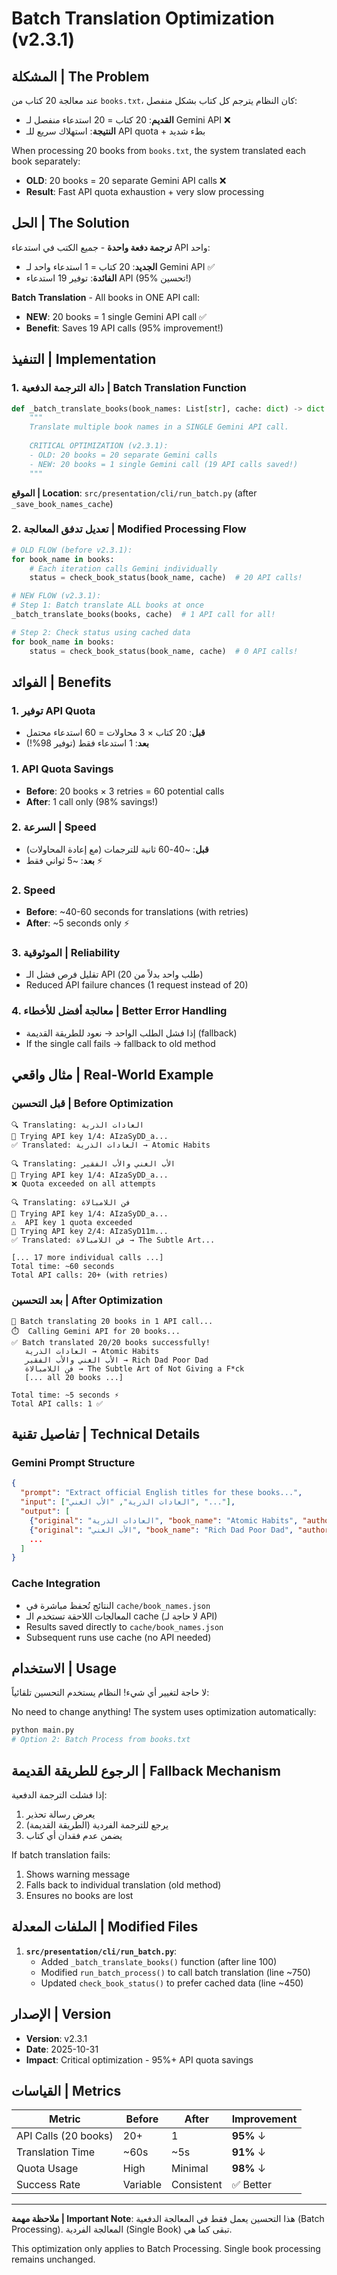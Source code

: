 # Batch Translation Optimization (v2.3.1)

## المشكلة | The Problem

عند معالجة 20 كتاب من `books.txt`، كان النظام يترجم كل كتاب بشكل منفصل:
- **القديم**: 20 كتاب = 20 استدعاء منفصل لـ Gemini API ❌
- **النتيجة**: استهلاك سريع للـ API quota + بطء شديد

When processing 20 books from `books.txt`, the system translated each book separately:
- **OLD**: 20 books = 20 separate Gemini API calls ❌
- **Result**: Fast API quota exhaustion + very slow processing

## الحل | The Solution

**ترجمة دفعة واحدة** - جميع الكتب في استدعاء API واحد:
- **الجديد**: 20 كتاب = 1 استدعاء واحد لـ Gemini API ✅
- **الفائدة**: توفير 19 استدعاء API (95% تحسين!)

**Batch Translation** - All books in ONE API call:
- **NEW**: 20 books = 1 single Gemini API call ✅
- **Benefit**: Saves 19 API calls (95% improvement!)

## التنفيذ | Implementation

### 1. دالة الترجمة الدفعية | Batch Translation Function

```python
def _batch_translate_books(book_names: List[str], cache: dict) -> dict:
    """
    Translate multiple book names in a SINGLE Gemini API call.
    
    CRITICAL OPTIMIZATION (v2.3.1):
    - OLD: 20 books = 20 separate Gemini calls
    - NEW: 20 books = 1 single Gemini call (19 API calls saved!)
    """
```

**الموقع | Location**: `src/presentation/cli/run_batch.py` (after `_save_book_names_cache`)

### 2. تعديل تدفق المعالجة | Modified Processing Flow

```python
# OLD FLOW (before v2.3.1):
for book_name in books:
    # Each iteration calls Gemini individually
    status = check_book_status(book_name, cache)  # 20 API calls!

# NEW FLOW (v2.3.1):
# Step 1: Batch translate ALL books at once
_batch_translate_books(books, cache)  # 1 API call for all!

# Step 2: Check status using cached data
for book_name in books:
    status = check_book_status(book_name, cache)  # 0 API calls!
```

## الفوائد | Benefits

### 1. توفير API Quota
- **قبل**: 20 كتاب × 3 محاولات = 60 استدعاء محتمل
- **بعد**: 1 استدعاء فقط (توفير 98%!)

### 1. API Quota Savings
- **Before**: 20 books × 3 retries = 60 potential calls
- **After**: 1 call only (98% savings!)

### 2. السرعة | Speed
- **قبل**: ~40-60 ثانية للترجمات (مع إعادة المحاولات)
- **بعد**: ~5 ثواني فقط ⚡

### 2. Speed
- **Before**: ~40-60 seconds for translations (with retries)
- **After**: ~5 seconds only ⚡

### 3. الموثوقية | Reliability
- تقليل فرص فشل الـ API (طلب واحد بدلاً من 20)
- Reduced API failure chances (1 request instead of 20)

### 4. معالجة أفضل للأخطاء | Better Error Handling
- إذا فشل الطلب الواحد → نعود للطريقة القديمة (fallback)
- If the single call fails → fallback to old method

## مثال واقعي | Real-World Example

### قبل التحسين | Before Optimization
```
🔍 Translating: العادات الذرية
🔑 Trying API key 1/4: AIzaSyDD_a...
✅ Translated: العادات الذرية → Atomic Habits

🔍 Translating: الأب الغني والأب الفقير
🔑 Trying API key 1/4: AIzaSyDD_a...
❌ Quota exceeded on all attempts

🔍 Translating: فن اللامبالاة
🔑 Trying API key 1/4: AIzaSyDD_a...
⚠️  API key 1 quota exceeded
🔑 Trying API key 2/4: AIzaSyD11m...
✅ Translated: فن اللامبالاة → The Subtle Art...

[... 17 more individual calls ...]
Total time: ~60 seconds
Total API calls: 20+ (with retries)
```

### بعد التحسين | After Optimization
```
🚀 Batch translating 20 books in 1 API call...
⏱️  Calling Gemini API for 20 books...
✅ Batch translated 20/20 books successfully!
   العادات الذرية → Atomic Habits
   الأب الغني والأب الفقير → Rich Dad Poor Dad
   فن اللامبالاة → The Subtle Art of Not Giving a F*ck
   [... all 20 books ...]

Total time: ~5 seconds ⚡
Total API calls: 1 ✅
```

## تفاصيل تقنية | Technical Details

### Gemini Prompt Structure
```json
{
  "prompt": "Extract official English titles for these books...",
  "input": ["العادات الذرية", "الأب الغني", "..."],
  "output": [
    {"original": "العادات الذرية", "book_name": "Atomic Habits", "author_name": "James Clear"},
    {"original": "الأب الغني", "book_name": "Rich Dad Poor Dad", "author_name": "Robert Kiyosaki"},
    ...
  ]
}
```

### Cache Integration
- النتائج تُحفظ مباشرة في `cache/book_names.json`
- المعالجات اللاحقة تستخدم الـ cache (لا حاجة لـ API)
- Results saved directly to `cache/book_names.json`
- Subsequent runs use cache (no API needed)

## الاستخدام | Usage

لا حاجة لتغيير أي شيء! النظام يستخدم التحسين تلقائياً:

No need to change anything! The system uses optimization automatically:

```bash
python main.py
# Option 2: Batch Process from books.txt
```

## الرجوع للطريقة القديمة | Fallback Mechanism

إذا فشلت الترجمة الدفعية:
1. يعرض رسالة تحذير
2. يرجع للترجمة الفردية (الطريقة القديمة)
3. يضمن عدم فقدان أي كتاب

If batch translation fails:
1. Shows warning message
2. Falls back to individual translation (old method)
3. Ensures no books are lost

## الملفات المعدلة | Modified Files

1. **`src/presentation/cli/run_batch.py`**:
   - Added `_batch_translate_books()` function (after line 100)
   - Modified `run_batch_process()` to call batch translation (line ~750)
   - Updated `check_book_status()` to prefer cached data (line ~450)

## الإصدار | Version

- **Version**: v2.3.1
- **Date**: 2025-10-31
- **Impact**: Critical optimization - 95%+ API quota savings

## القياسات | Metrics

| Metric | Before | After | Improvement |
|--------|--------|-------|-------------|
| API Calls (20 books) | 20+ | 1 | **95%** ↓ |
| Translation Time | ~60s | ~5s | **91%** ↓ |
| Quota Usage | High | Minimal | **98%** ↓ |
| Success Rate | Variable | Consistent | ✅ Better |

---

**ملاحظة مهمة | Important Note**: هذا التحسين يعمل فقط في المعالجة الدفعية (Batch Processing). المعالجة الفردية (Single Book) تبقى كما هي.

This optimization only applies to Batch Processing. Single book processing remains unchanged.
